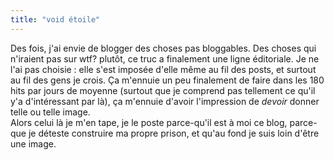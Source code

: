 ```yaml
---
title: "void étoile"
---
```


Des fois, j'ai envie de blogger des choses pas bloggables. Des choses qui
n'iraient pas sur wtf? plutôt, ce truc a finalement une ligne éditoriale. Je
ne l'ai pas choisie : elle s'est imposée d'elle même au fil des posts, et
surtout au fil des gens je crois. Ça m'ennuie un peu finalement de faire dans
les 180 hits par jours de moyenne (surtout que je comprend pas tellement ce
qu'il y'a d'intéressant par là), ça m'ennuie d'avoir l'impression de _devoir_
donner telle ou telle image.  
Alors celui là je m'en tape, je le poste parce-qu'il est à moi ce blog, parce-
que je déteste construire ma propre prison, et qu'au fond je suis loin d'être
une image.


